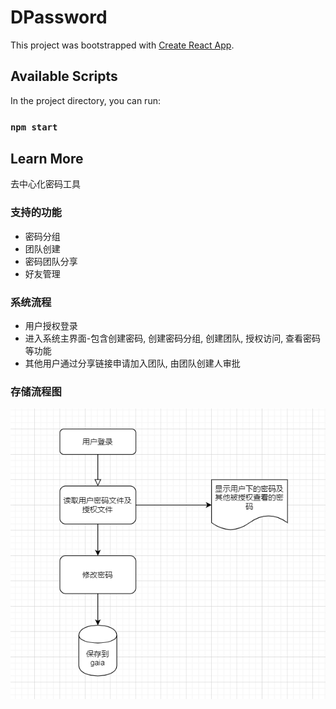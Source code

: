 # DPassword
This project was bootstrapped with [Create React App](https://github.com/facebook/create-react-app).

## Available Scripts

In the project directory, you can run:

### `npm start`


## Learn More
去中心化密码工具

### 支持的功能
- 密码分组
- 团队创建
- 密码团队分享
- 好友管理

### 系统流程
- 用户授权登录
- 进入系统主界面-包含创建密码, 创建密码分组, 创建团队, 授权访问, 查看密码等功能
- 其他用户通过分享链接申请加入团队, 由团队创建人审批

### 存储流程图

![image](https://github.com/dengrun/DPassword/blob/master/storageflowchart.png)
